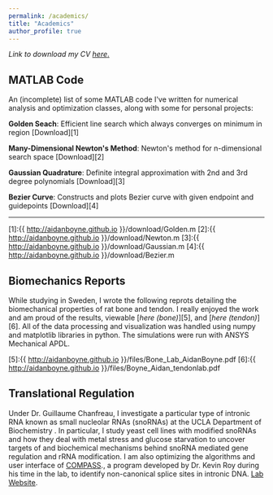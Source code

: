 ```yaml
---
permalink: /academics/
title: "Academics"
author_profile: true
---
```

_Link to download my CV_ [_here_.](https://aidanboyne.github.io/files/Boyne_Resume_22.7.pdf)


MATLAB Code
---
An (incomplete) list of some MATLAB code I've written for numerical analysis and optimization classes, along with some for personal projects:

**Golden Seach**: Efficient line search which always converges on minimum in region
[Download][1]

**Many-Dimensional Newton's Method**: Newton's method for n-dimensional search space
[Download][2]

**Gaussian Quadrature**: Definite integral approximation with 2nd and 3rd degree polynomials
[Download][3]

**Bezier Curve**: Constructs and plots Bezier curve with given endpoint and guidepoints
[Download][4]

---


[1]:{{ http://aidanboyne.github.io }}/download/Golden.m
[2]:{{ http://aidanboyne.github.io }}/download/Newton.m
[3]:{{ http://aidanboyne.github.io }}/download/Gaussian.m
[4]:{{ http://aidanboyne.github.io }}/download/Bezier.m

Biomechanics Reports
---
While studying in Sweden, I wrote the following reprots detailing the biomechanical properties of rat bone and tendon. I really enjoyed the work and am proud of the results, viewable [_here (bone)_][5], and [_here (tendon)_][6]. All of the data processing and visualization was handled using numpy and matplotlib libraries in python. The simulations were run with ANSYS Mechanical APDL. 

[5]:{{ http://aidanboyne.github.io }}/files/Bone_Lab_AidanBoyne.pdf
[6]:{{ http://aidanboyne.github.io }}/files/Boyne_Aidan_tendonlab.pdf

Translational Regulation
---

Under Dr. Guillaume Chanfreau, I investigate a particular type of intronic RNA known as small nucleolar RNAs (snoRNAs) at the UCLA Department of Biochemistry . In particular, I study yeast cell lines with modified snoRNAs and how they deal with metal stress and glucose starvation to uncover targets of and biochemical mechanisms behind snoRNA mediated gene regulation and rRNA modification. I am also optimizing the algorithms and
user interface of [COMPASS](https://github.com/aidanboyne/COMPASS)., a program developed by Dr. Kevin Roy during his time in the lab, to identify non-canonical splice sites in intronic DNA. [Lab Website](http://www.chem.ucla.edu/dept/Faculty/chanfreau/index.html).
